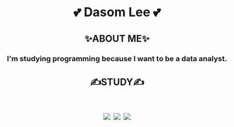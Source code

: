 
<h1 align="center"> 💕 Dasom Lee 💕</h1>


<h2 align="center">
✨ABOUT ME✨
</h2>
 
 
<h3 align="center"> 
I'm studying programming because I want to be a data analyst.
</h3>


<h2 align="center">
✍STUDY✍
</h2>

<h1 align="center">
<img src="https://img.shields.io/badge/Python-3766AB?style=flat-square&logo=Python&logoColor=white"/></a>
<img src="https://img.shields.io/badge/R-276DC3?style=flat-square&logo=Python&logoColor=white"/></a>
<img src="https://img.shields.io/badge/MySQL-4479A1?style=flat-square&logo=Python&logoColor=white"/></a>
</h1>



<!--
**somidaaa/somidaaa** is a ✨ _special_ ✨ repository because its `README.md` (this file) appears on your GitHub profile.


